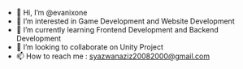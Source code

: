 - 👋 Hi, I’m @evanixone
- 👀 I’m interested in Game Development and Website Development
- 🌱 I’m currently learning Frontend Development and Backend Development
- 💞️ I’m looking to collaborate on Unity Project
- 📫 How to reach me : syazwanaziz20082000@gmail.com

<!---
evanixone/evanixone is a ✨ special ✨ repository because its `README.md` (this file) appears on your GitHub profile.
You can click the Preview link to take a look at your changes.
--->
